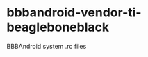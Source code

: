 bbbandroid-vendor-ti-beagleboneblack
====================================

BBBAndroid system .rc files
